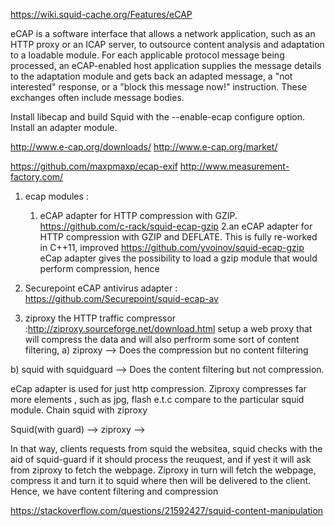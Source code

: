 https://wiki.squid-cache.org/Features/eCAP


eCAP is a software interface that allows a network application, such as an
HTTP proxy or an ICAP server, to outsource content analysis and adaptation to
a loadable module. For each applicable protocol message being processed, an
eCAP-enabled host application supplies the message details to the adaptation
module and gets back an adapted message, a "not interested" response, or a
"block this message now!" instruction. These exchanges often include message
bodies.

Install libecap and build Squid with the --enable-ecap configure option. Install an adapter module.

http://www.e-cap.org/downloads/
http://www.e-cap.org/market/


https://github.com/maxpmaxp/ecap-exif
http://www.measurement-factory.com/


1. ecap modules :
   1. eCAP adapter for HTTP compression with GZIP.
          https://github.com/c-rack/squid-ecap-gzip
   2.an eCAP adapter for HTTP compression with GZIP and DEFLATE. This is fully re-worked in C++11, improved 
          https://github.com/yvoinov/squid-ecap-gzip
 eCap adapter gives the possibility to load a gzip module that would perform compression, hence


2. Securepoint eCAP antivirus adapter : https://github.com/Securepoint/squid-ecap-av

3. ziproxy the HTTP traffic compressor :http://ziproxy.sourceforge.net/download.html
setup a web proxy that will compress the data and will also perfrorm some sort of content filtering,
a) ziproxy --> Does the compression but no content filtering

b) squid with squidguard --> Does the content filtering but not compression.

eCap adapter is used for just http compression.
Ziproxy compresses far more elements , such as jpg, flash e.t.c compare to the particular squid module.
  Chain squid with ziproxy

Squid(with guard) --> ziproxy -->

In that way, clients requests from squid the websitea, squid checks with the aid of squid-guard if it should process the reuquest, and if yest it will ask from ziproxy to fetch the webpage.
Ziproxy in turn will fetch the webpage, compress it and turn it to squid where then will be delivered to the client.
Hence, we have content filtering and compression


https://stackoverflow.com/questions/21592427/squid-content-manipulation

